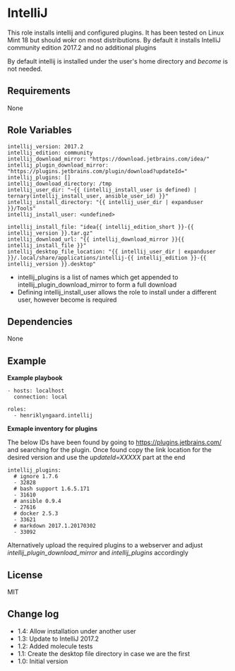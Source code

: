 IntelliJ
=========

This role installs intellij and configured plugins. It has been tested on Linux Mint 18 but should wokr on most 
distributions. By default it installs IntelliJ community edition 2017.2 and no additional plugins

By default intellij is installed under the user's home directory and _become_ is not needed.

Requirements
------------

None


Role Variables
--------------

    intellij_version: 2017.2
    intellij_edition: community
    intellij_download_mirror: "https://download.jetbrains.com/idea/"
    intellij_plugin_download_mirror: "https://plugins.jetbrains.com/plugin/download?updateId="
    intellij_plugins: []
    intellij_download_directory: /tmp
    intellij_user_dir: "~{{ (intellij_install_user is defined) | ternary(intellij_install_user, ansible_user_id) }}"
    intellij_install_directory: "{{ intellij_user_dir | expanduser }}/Tools"
    intellij_install_user: <undefined>

    intellij_install_file: "idea{{ intellij_edition_short }}-{{ intellij_version }}.tar.gz"
    intellij_download_url: "{{ intellij_download_mirror }}{{ intellij_install_file }}"
    intellij_desktop_file_location: "{{ intellij_user_dir | expanduser }}/.local/share/applications/intellij-{{ intellij_edition }}-{{ intellij_version }}.desktop"

* intellij_plugins is a list of names which get appended to intellij_plugin_download_mirror to form a full download  
* Defining intellij_install_user allows the role to install under a different user, however become is required 

Dependencies
------------

None

Example 
-------

__Example playbook__


    - hosts: localhost
      connection: local
    
    roles:
      - henriklyngaard.intellij
      
__Exmaple inventory for plugins__

The below IDs have been found by going to https://plugins.jetbrains.com/ and searching for the plugin. 
Once found copy the link location for the desired version and use the _updateId=XXXXX_ part at the end        
      
    intellij_plugins:
      # ignore 1.7.6
      - 32828
      # bash support 1.6.5.171
      - 31610
      # ansible 0.9.4
      - 27616
      # docker 2.5.3
      - 33621
      # markdown 2017.1.20170302
      - 33092      
      
 Alternatively upload the required plugins to a webserver and adjust _intellij_plugin_download_mirror_ and 
 _intellij_plugins_ accordingly
      
      
License
-------

MIT

Change log
----------

* 1.4: Allow installation under another user
* 1.3: Update to IntelliJ 2017.2
* 1.2: Added molecule tests
* 1.1: Create the desktop file directory in case we are the first
* 1.0: Initial version
